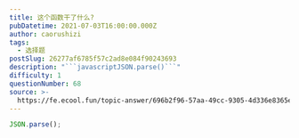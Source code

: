 ```yaml
---
title: 这个函数干了什么?
pubDatetime: 2021-07-03T16:00:00.000Z
author: caorushizi
tags:
  - 选择题
postSlug: 26277af6785f57c2ad8e084f90243693
description: "```javascriptJSON.parse()```"
difficulty: 1
questionNumber: 68
source: >-
  https://fe.ecool.fun/topic-answer/696b2f96-57aa-49cc-9305-4d336e8365ef?orderBy=updateTime&order=desc&tagId=32
---
```


```javascript
JSON.parse();
```
